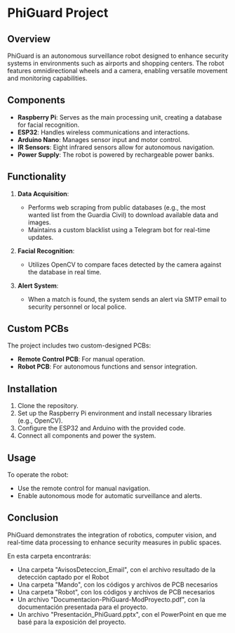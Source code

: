 # PhiGuard Project

## Overview
PhiGuard is an autonomous surveillance robot designed to enhance security systems in environments such as airports and shopping centers. The robot features omnidirectional wheels and a camera, enabling versatile movement and monitoring capabilities.

## Components
- **Raspberry Pi**: Serves as the main processing unit, creating a database for facial recognition.
- **ESP32**: Handles wireless communications and interactions.
- **Arduino Nano**: Manages sensor input and motor control.
- **IR Sensors**: Eight infrared sensors allow for autonomous navigation.
- **Power Supply**: The robot is powered by rechargeable power banks.

## Functionality
1. **Data Acquisition**:
   - Performs web scraping from public databases (e.g., the most wanted list from the Guardia Civil) to download available data and images.
   - Maintains a custom blacklist using a Telegram bot for real-time updates.

2. **Facial Recognition**:
   - Utilizes OpenCV to compare faces detected by the camera against the database in real time.

3. **Alert System**:
   - When a match is found, the system sends an alert via SMTP email to security personnel or local police.

## Custom PCBs
The project includes two custom-designed PCBs:
- **Remote Control PCB**: For manual operation.
- **Robot PCB**: For autonomous functions and sensor integration.

## Installation
1. Clone the repository.
2. Set up the Raspberry Pi environment and install necessary libraries (e.g., OpenCV).
3. Configure the ESP32 and Arduino with the provided code.
4. Connect all components and power the system.

## Usage
To operate the robot:
- Use the remote control for manual navigation.
- Enable autonomous mode for automatic surveillance and alerts.

## Conclusion
PhiGuard demonstrates the integration of robotics, computer vision, and real-time data processing to enhance security measures in public spaces.


En esta carpeta encontrarás:
- Una carpeta "AvisosDeteccion_Email", con el archivo resultado de la detección captado por el Robot
- Una carpeta "Mando", con los códigos y archivos de PCB necesarios
- Una carpeta "Robot", con los códigos y archivos de PCB necesarios
- Un archivo "Documentacion-PhiGuard-ModProyecto.pdf", con la documentación presentada para el proyecto.
- Un archivo "Presentación_PhiGuard.pptx", con el PowerPoint en que me basé para la exposición del proyecto.
